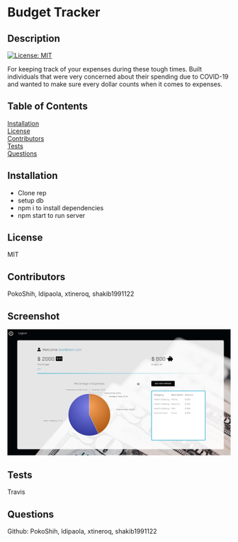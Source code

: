 
  # Budget Tracker

  ## Description
  [![License: MIT](https://img.shields.io/badge/License-MIT-yellow.svg)](https://opensource.org/licenses/MIT)

  For keeping track of your expenses during these tough times.
  Built individuals that were very concerned about their spending due to COVID-19 and wanted to make sure every dollar counts when it comes to expenses.


  ## Table of Contents  
  [Installation](#Installation)  
  [License](#License)  
  [Contributors](#Contributors)  
  [Tests](#Tests)  
  [Questions](#Questions)  
   



  ## Installation
  - Clone rep
  - setup db
  - npm i to install dependencies 
  - npm start to run server


  ## License
  MIT

  ## Contributors
  PokoShih, ldipaola, xtineroq, shakib1991122

  ## Screenshot

  ![Budget Tracker](./public/images/project.png)

  ## Tests
  Travis

  ## Questions
  Github: PokoShih, ldipaola, xtineroq, shakib1991122
